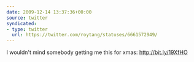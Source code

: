 ```yaml
---
date: 2009-12-14 13:37:36+00:00
source: twitter
syndicated:
- type: twitter
  url: https://twitter.com/roytang/statuses/6661572949/
---
```


I wouldn't mind somebody getting me this for xmas: http://bit.ly/19XfHO